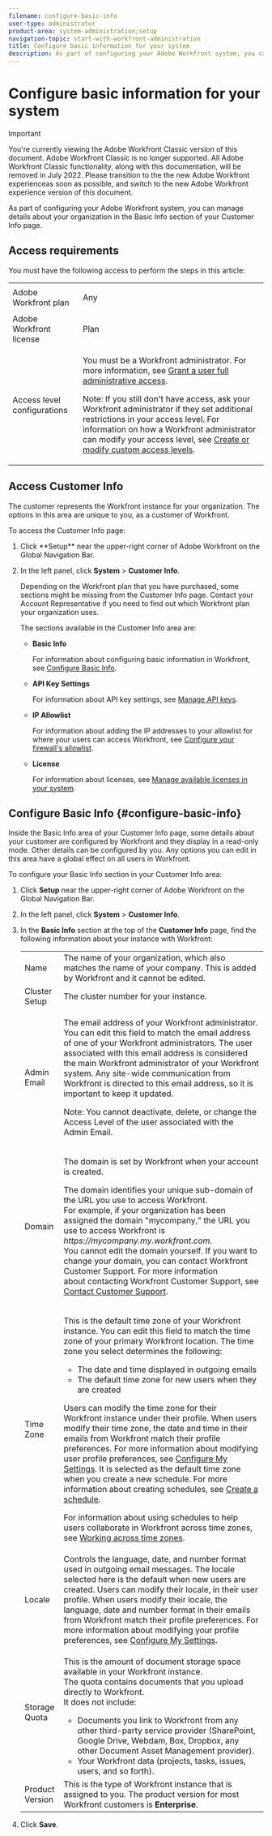 ```yaml
---
filename: configure-basic-info
user-type: administrator
product-area: system-administration;setup
navigation-topic: start-with-workfront-administration
title: Configure basic information for your system
description: As part of configuring your Adobe Workfront system, you can manage details about your organization in the Basic Info section of your Customer Info page.
---
```


# Configure basic information for your system

>[!IMPORTANT]
>
>You're currently viewing the Adobe Workfront Classic version of this document. Adobe Workfront Classic is no longer supported. All Adobe Workfront Classic functionality, along with this documentation, will be removed in July 2022. Please transition to the the new Adobe Workfront experienceas soon as possible, and switch to the new Adobe Workfront experience version of this document.

<!--
<p style="color: #ff1493;" data-mc-conditions="QuicksilverOrClassic.Draft mode">***DON'T DELETE, DRAFT OR HIDE THIS ARTICLE. IT IS LINKED TO THE PRODUCT, THROUGH THE CONTEXT SENSITIVE HELP LINKS. **&nbsp;</p>
-->

As part of configuring your Adobe Workfront system, you can manage details about your organization in the Basic Info section of your Customer Info page.

## Access requirements

You must have the following access to perform the steps in this article: 

<table cellspacing="0"> 
 <col> 
 <col> 
 <tbody> 
  <tr> 
   <td role="rowheader">Adobe Workfront plan</td> 
   <td> <p>Any</p> </td> 
  </tr> 
  <tr> 
   <td role="rowheader">Adobe Workfront license</td> 
   <td> <p>Plan </p> </td> 
  </tr> 
  <tr> 
   <td role="rowheader">Access level configurations</td> 
   <td> <p>You must be a Workfront administrator. For more information, see <a href="../../administration-and-setup/add-users/configure-and-grant-access/grant-a-user-full-administrative-access.md" class="MCXref xref">Grant a user full administrative access</a>.</p> <p>Note: If you still don't have access, ask your Workfront administrator if they set additional restrictions in your access level. For information on how a Workfront administrator can modify your access level, see <a href="../../administration-and-setup/add-users/configure-and-grant-access/create-modify-access-levels.md" class="MCXref xref">Create or modify custom access levels</a>.</p> </td> 
  </tr> 
 </tbody> 
</table>

## Access Customer Info

The customer represents the Workfront instance for your organization. The options in this area are unique to you, as a customer of Workfront.

To access the Customer Info page:

1. <![CDATA[]]>Click **Setup** near the upper-right corner of Adobe Workfront on the Global Navigation Bar.  

1. In the left panel, click **System** > **Customer Info**.

   Depending on the Workfront plan that you have purchased, some sections might be missing from the Customer Info page. Contact your Account Representative if you need to find out which Workfront plan your organization uses.

   The sections available in the Customer Info area are:

   * **Basic Info**

     For information&nbsp;about configuring basic information in Workfront, see [Configure Basic Info](#configure-basic-info).
   
   * **API Key Settings**

     For information about API key settings, see [Manage API keys](../../administration-and-setup/manage-workfront/security/manage-api-keys.md).
   
   * **IP Allowlist**

     For information about adding the IP addresses to your allowlist for where your users can access Workfront, see [Configure your firewall's allowlist](../../administration-and-setup/get-started-wf-administration/configure-your-firewall.md).
   
   * **License**

     For information about licenses, see [Manage available licenses in your system](../../administration-and-setup/get-started-wf-administration/manage-available-licenses-in-your-system.md).

## Configure Basic Info {#configure-basic-info}

Inside the Basic Info area of your Customer Info page, some details about your customer are configured by Workfront and they display in a read-only mode. Other details can be configured by you. Any options you can edit in this area have a global effect on all users in Workfront.

To&nbsp;configure your Basic Info section in your Customer Info area:

1. Click **Setup** near the upper-right corner of Adobe Workfront on the Global Navigation Bar.
1. In the left panel, click **System** > **Customer Info**. 

1. In the **Basic Info** section at the top of the **Customer Info** page, find the following information about your instance with Workfront:

   <table cellspacing="0"> 
    <col> 
    <col> 
    <tbody> 
     <tr> 
      <td role="rowheader">Name</td> 
      <td>The name of your organization, which also matches the name of your company. This is added by Workfront and it cannot be edited.</td> 
     </tr> 
     <tr> 
      <td role="rowheader">Cluster Setup </td> 
      <td>The cluster number for your instance.</td> 
     </tr> 
     <tr> 
      <td role="rowheader"><a name="Admin_Email"></a>Admin Email</td> 
      <td> <p>The email address of your Workfront administrator. You can edit this field to match the email address of one of your Workfront administrators. The user associated with this email address is considered the main Workfront administrator of your Workfront system. Any site-wide communication from Workfront is directed&nbsp;to this email address, so it is important to keep it updated.</p> <p>Note:  You cannot deactivate, delete, or change the Access Level of the user associated with the Admin Email.</p> </td> 
     </tr> 
     <tr> 
      <td role="rowheader">Domain</td> 
      <td> <p>The domain is set by Workfront when your account is created.</p> <p>The domain identifies your&nbsp;unique sub-domain of the URL you use to access Workfront.<br>For example, if your organization has been assigned the domain "mycompany," the URL you use to access Workfront is <i>https://mycompany.my.workfront.com</i>.<br>You cannot edit the domain yourself. If you want to change your domain, you can contact Workfront Customer Support. For more information about&nbsp;contacting Workfront&nbsp;Customer Support, see <a href="../../workfront-basics/tips-tricks-and-troubleshooting/contact-customer-support.md" class="MCXref xref">Contact Customer Support</a>.</p> </td> 
     </tr> 
     <tr> 
      <td role="rowheader">Time Zone</td> 
      <td> <p>This is the default time zone of your Workfront instance. You can edit this field to match the time zone of your primary Workfront location. The time zone you select determines the following: </p> 
       <ul> 
        <li>The date and time displayed in outgoing emails</li> 
        <li>The default time zone for new users when they are created</li> 
       </ul> <p>Users can modify the time zone for their Workfront&nbsp;instance under their profile. When&nbsp;users modify their time zone, the date and time in their emails from Workfront match their profile preferences. For more information about modifying user profile&nbsp;preferences, see <a href="../../workfront-basics/manage-your-account-and-profile/configuring-your-user-profile/configure-my-settings.md" class="MCXref xref">Configure My Settings</a>. It is selected as&nbsp;the default time zone when you create a new schedule. For more information about creating schedules, see <a href="../../administration-and-setup/set-up-workfront/configure-timesheets-schedules/create-schedules.md" class="MCXref xref">Create a schedule</a>.</p> <p>For information about using schedules to help users collaborate in Workfront across time zones, see <a href="../../workfront-basics/tips-tricks-and-troubleshooting/working-across-timezones.md" class="MCXref xref">Working across time zones</a>.</p> </td> 
     </tr> 
     <tr> 
      <td role="rowheader">Locale</td> 
      <td>Controls the language, date, and number format used in outgoing email messages. The locale selected here&nbsp;is&nbsp;the default when new users are created. Users can modify their locale, in their user profile. When users modify their locale, the language, date and number format in their emails from Workfront match their profile preferences. For more information about modifying your profile preferences, see <a href="../../workfront-basics/manage-your-account-and-profile/configuring-your-user-profile/configure-my-settings.md" class="MCXref xref">Configure My Settings</a>.</td> 
     </tr> 
     <tr> 
      <td role="rowheader">Storage Quota</td> 
      <td> <p>This is the amount of document storage space available in&nbsp;your Workfront instance.<br>The quota contains documents that you upload directly to Workfront.<br>It does not include:</p> 
       <ul> 
        <li>Documents you link to&nbsp;Workfront from any other third-party service provider (SharePoint, Google Drive, Webdam, Box, Dropbox, any other Document Asset Management provider).</li> 
        <li>Your Workfront data (projects, tasks, issues, users, and so forth).</li> 
       </ul> </td> 
     </tr> 
     <tr> 
      <td role="rowheader">Product Version</td> 
      <td>This is the type of Workfront instance that is assigned to you. The product version for most Workfront customers is <strong>Enterprise</strong>.</td> 
     </tr> 
    </tbody> 
   </table>

1. Click **Save**.

